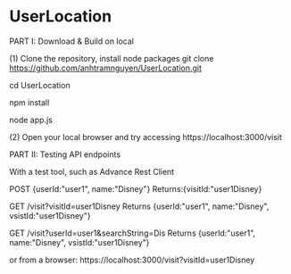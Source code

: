 # UserLocation
PART I: Download & Build on local

(1) Clone the repository, install node packages 
git clone https://github.com/anhtramnguyen/UserLocation.git

cd UserLocation

npm install

node app.js

(2) Open your local browser and try accessing
https://localhost:3000/visit


PART II: Testing API endpoints

With a test tool, such as Advance Rest Client

POST {userId:"user1", name:"Disney"}
Returns:{visitId:"user1Disney<somenumber>}


GET /visit?visitId=user1Disney<somenumber>
Returns {userId:"user1", name:"Disney", vsistId:"user1Disney<somenumber>"}

GET /visit?userId=user1&searchString=Dis
Returns {userId:"user1", name:"Disney", vsistId:"user1Disney<somenumber>"}
  
or from a browser:
https://localhost:3000/visit?visitId=user1Disney<somenumber>
  
  
